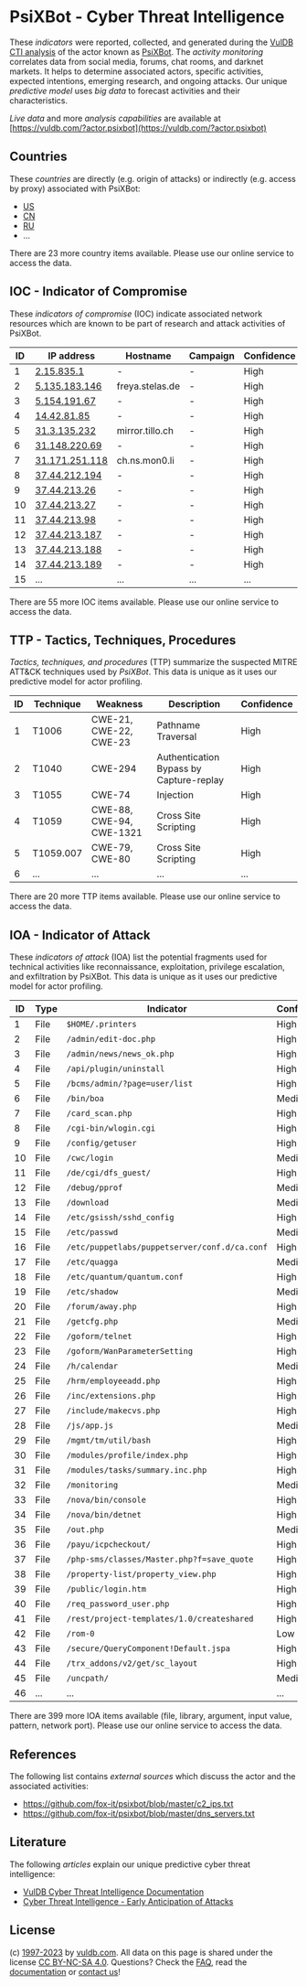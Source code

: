 # PsiXBot - Cyber Threat Intelligence

These _indicators_ were reported, collected, and generated during the [VulDB CTI analysis](https://vuldb.com/?kb.cti) of the actor known as [PsiXBot](https://vuldb.com/?actor.psixbot). The _activity monitoring_ correlates data from social media, forums, chat rooms, and darknet markets. It helps to determine associated actors, specific activities, expected intentions, emerging research, and ongoing attacks. Our unique _predictive model_ uses _big data_ to forecast activities and their characteristics.

_Live data_ and more _analysis capabilities_ are available at [https://vuldb.com/?actor.psixbot](https://vuldb.com/?actor.psixbot)

## Countries

These _countries_ are directly (e.g. origin of attacks) or indirectly (e.g. access by proxy) associated with PsiXBot:

* [US](https://vuldb.com/?country.us)
* [CN](https://vuldb.com/?country.cn)
* [RU](https://vuldb.com/?country.ru)
* ...

There are 23 more country items available. Please use our online service to access the data.

## IOC - Indicator of Compromise

These _indicators of compromise_ (IOC) indicate associated network resources which are known to be part of research and attack activities of PsiXBot.

ID | IP address | Hostname | Campaign | Confidence
-- | ---------- | -------- | -------- | ----------
1 | [2.15.835.1](https://vuldb.com/?ip.2.15.835.1) | - | - | High
2 | [5.135.183.146](https://vuldb.com/?ip.5.135.183.146) | freya.stelas.de | - | High
3 | [5.154.191.67](https://vuldb.com/?ip.5.154.191.67) | - | - | High
4 | [14.42.81.85](https://vuldb.com/?ip.14.42.81.85) | - | - | High
5 | [31.3.135.232](https://vuldb.com/?ip.31.3.135.232) | mirror.tillo.ch | - | High
6 | [31.148.220.69](https://vuldb.com/?ip.31.148.220.69) | - | - | High
7 | [31.171.251.118](https://vuldb.com/?ip.31.171.251.118) | ch.ns.mon0.li | - | High
8 | [37.44.212.194](https://vuldb.com/?ip.37.44.212.194) | - | - | High
9 | [37.44.213.26](https://vuldb.com/?ip.37.44.213.26) | - | - | High
10 | [37.44.213.27](https://vuldb.com/?ip.37.44.213.27) | - | - | High
11 | [37.44.213.98](https://vuldb.com/?ip.37.44.213.98) | - | - | High
12 | [37.44.213.187](https://vuldb.com/?ip.37.44.213.187) | - | - | High
13 | [37.44.213.188](https://vuldb.com/?ip.37.44.213.188) | - | - | High
14 | [37.44.213.189](https://vuldb.com/?ip.37.44.213.189) | - | - | High
15 | ... | ... | ... | ...

There are 55 more IOC items available. Please use our online service to access the data.

## TTP - Tactics, Techniques, Procedures

_Tactics, techniques, and procedures_ (TTP) summarize the suspected MITRE ATT&CK techniques used by _PsiXBot_. This data is unique as it uses our predictive model for actor profiling.

ID | Technique | Weakness | Description | Confidence
-- | --------- | -------- | ----------- | ----------
1 | T1006 | CWE-21, CWE-22, CWE-23 | Pathname Traversal | High
2 | T1040 | CWE-294 | Authentication Bypass by Capture-replay | High
3 | T1055 | CWE-74 | Injection | High
4 | T1059 | CWE-88, CWE-94, CWE-1321 | Cross Site Scripting | High
5 | T1059.007 | CWE-79, CWE-80 | Cross Site Scripting | High
6 | ... | ... | ... | ...

There are 20 more TTP items available. Please use our online service to access the data.

## IOA - Indicator of Attack

These _indicators of attack_ (IOA) list the potential fragments used for technical activities like reconnaissance, exploitation, privilege escalation, and exfiltration by PsiXBot. This data is unique as it uses our predictive model for actor profiling.

ID | Type | Indicator | Confidence
-- | ---- | --------- | ----------
1 | File | `$HOME/.printers` | High
2 | File | `/admin/edit-doc.php` | High
3 | File | `/admin/news/news_ok.php` | High
4 | File | `/api/plugin/uninstall` | High
5 | File | `/bcms/admin/?page=user/list` | High
6 | File | `/bin/boa` | Medium
7 | File | `/card_scan.php` | High
8 | File | `/cgi-bin/wlogin.cgi` | High
9 | File | `/config/getuser` | High
10 | File | `/cwc/login` | Medium
11 | File | `/de/cgi/dfs_guest/` | High
12 | File | `/debug/pprof` | Medium
13 | File | `/download` | Medium
14 | File | `/etc/gsissh/sshd_config` | High
15 | File | `/etc/passwd` | Medium
16 | File | `/etc/puppetlabs/puppetserver/conf.d/ca.conf` | High
17 | File | `/etc/quagga` | Medium
18 | File | `/etc/quantum/quantum.conf` | High
19 | File | `/etc/shadow` | Medium
20 | File | `/forum/away.php` | High
21 | File | `/getcfg.php` | Medium
22 | File | `/goform/telnet` | High
23 | File | `/goform/WanParameterSetting` | High
24 | File | `/h/calendar` | Medium
25 | File | `/hrm/employeeadd.php` | High
26 | File | `/inc/extensions.php` | High
27 | File | `/include/makecvs.php` | High
28 | File | `/js/app.js` | Medium
29 | File | `/mgmt/tm/util/bash` | High
30 | File | `/modules/profile/index.php` | High
31 | File | `/modules/tasks/summary.inc.php` | High
32 | File | `/monitoring` | Medium
33 | File | `/nova/bin/console` | High
34 | File | `/nova/bin/detnet` | High
35 | File | `/out.php` | Medium
36 | File | `/payu/icpcheckout/` | High
37 | File | `/php-sms/classes/Master.php?f=save_quote` | High
38 | File | `/property-list/property_view.php` | High
39 | File | `/public/login.htm` | High
40 | File | `/req_password_user.php` | High
41 | File | `/rest/project-templates/1.0/createshared` | High
42 | File | `/rom-0` | Low
43 | File | `/secure/QueryComponent!Default.jspa` | High
44 | File | `/trx_addons/v2/get/sc_layout` | High
45 | File | `/uncpath/` | Medium
46 | ... | ... | ...

There are 399 more IOA items available (file, library, argument, input value, pattern, network port). Please use our online service to access the data.

## References

The following list contains _external sources_ which discuss the actor and the associated activities:

* https://github.com/fox-it/psixbot/blob/master/c2_ips.txt
* https://github.com/fox-it/psixbot/blob/master/dns_servers.txt

## Literature

The following _articles_ explain our unique predictive cyber threat intelligence:

* [VulDB Cyber Threat Intelligence Documentation](https://vuldb.com/?kb.cti)
* [Cyber Threat Intelligence - Early Anticipation of Attacks](https://www.scip.ch/en/?labs.20201022)

## License

(c) [1997-2023](https://vuldb.com/?kb.changelog) by [vuldb.com](https://vuldb.com/?kb.about). All data on this page is shared under the license [CC BY-NC-SA 4.0](https://creativecommons.org/licenses/by-nc-sa/4.0/). Questions? Check the [FAQ](https://vuldb.com/?kb.faq), read the [documentation](https://vuldb.com/?kb) or [contact us](https://vuldb.com/?contact)!
